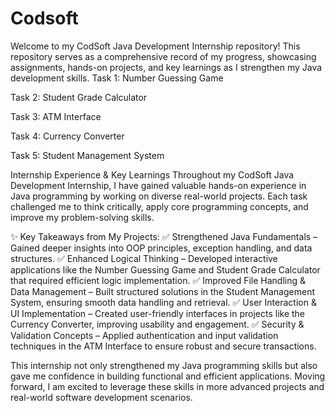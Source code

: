 # Codsoft
Welcome to my CodSoft Java Development Internship repository! This repository serves as a comprehensive record of my progress, showcasing assignments, hands-on projects, and key learnings as I strengthen my Java development skills.
 Task 1: Number Guessing Game

Task 2: Student Grade Calculator

Task 3: ATM Interface 
 
Task 4: Currency Converter

Task 5: Student Management System
 
 Internship Experience & Key Learnings
Throughout my CodSoft Java Development Internship, I have gained valuable hands-on experience in Java programming by working on diverse real-world projects. Each task challenged me to think critically, apply core programming concepts, and improve my problem-solving skills.

✨ Key Takeaways from My Projects:
✅ Strengthened Java Fundamentals – Gained deeper insights into OOP principles, exception handling, and data structures.
✅ Enhanced Logical Thinking – Developed interactive applications like the Number Guessing Game and Student Grade Calculator that required efficient logic implementation.
✅ Improved File Handling & Data Management – Built structured solutions in the Student Management System, ensuring smooth data handling and retrieval.
✅ User Interaction & UI Implementation – Created user-friendly interfaces in projects like the Currency Converter, improving usability and engagement.
✅ Security & Validation Concepts – Applied authentication and input validation techniques in the ATM Interface to ensure robust and secure transactions.

This internship not only strengthened my Java programming skills but also gave me confidence in building functional and efficient applications. Moving forward, I am excited to leverage these skills in more advanced projects and real-world software development scenarios. 
